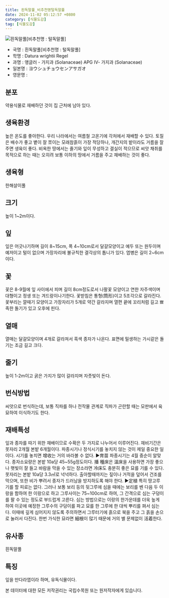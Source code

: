 ```yaml
---
title: 흰독말풀_비추천명털독말풀
date: 2024-11-02 05:12:57 +0800
category: [식물도감]
tag: [식물도감]
---
```




![흰독말풀[비추천명 : 털독말풀]](/fileUpload/plants/basic/Solanaceae/Datura/2447/2447_1_th2.jpg)
- 국명 : 흰독말풀[비추천명 : 털독말풀]
- 학명 : Datura wrightii Regel
- 과명 : 앵글러 - 가지과 (Solanaceae) APG Ⅳ- 가지과 (Solanaceae)
- 일본명 : ヨウシュチョウセンアサガオ
- 영문명 : 


## 분포
약용식물로 재배하던 것이 집 근처에 남아 있다.
## 생육환경
높은 온도를 좋아한다. 우리 나라에서는 여름철 고온기에 각처에서 재배할 수 있다. 토질은 배수가 좋고 볕이 잘 쪼이는 모래참흙이 가장 적당하나, 개간지의 밭이라도 거름을 잘 주면 생육이 좋다. 비옥한 땅에서는 줄기와 잎이 무성하고 결실이 적으므로 씨앗 채취를 목적으로 하는 때는 오히려 보통 이하의 땅에서 거름을 주고 재배하는 것이 좋다.
## 생육형
한해살이풀
## 크기
높이 1~2m이다.
## 잎
잎은 어긋나기하며 길이 8~15cm, 폭 4~10cm로서 달걀모양이고 예두 또는 원두이며 예저이고 털이 없으며 가장자리에 불규칙한 결각상의 톱니가 있다. 엽병은 길이 2~6cm이다.
## 꽃
꽃은 8-9월에 잎 사이에서 피며 길이 8cm정도로서 나팔꽃 모양이고 연한 자주색이며 대형이고 정생 또는 겨드랑이나기한다. 꽃받침은 통형(筒形)이고 5조각으로 갈라진다. 꽃부리는 깔때기 모양이고 가장자리가 5개로 약간 갈라지며 열편 끝에 꼬리처럼 길고 뾰족한 돌기가 있고 오후에 핀다.
## 열매
열매는 달걀모양이며 4개로 갈라져서 흑색 종자가 나온다. 표면에 밀생하는 가시같은 돌기는 조금 길고 크다.
## 줄기
높이 1-2m이고 굵은 가지가 많이 갈라지며 자줏빛이 돈다.
## 번식방법
씨앗으로 번식하는데, 보통 직파를 하나 전작물 관계로 직파가 곤란할 때는 모판에서 육묘하여 이식하기도 한다.
## 재배특성
잎과 종자를 따기 위한 재배이므로 수확은 두 가지로 나누어서 이루어진다.  재비기간은 못자리 2개월 본밭 6개월이다.  파종시기나 정식시기를 놓치지 않는 것이 제일 중요한 일이다.  시기를 놓치면 增收는 거의 바라볼 수 없다. ▶育苗파종시기는 4월 중순이 알맞다.  종자소요량은 본밭 10a당 45~55g정도이다. 播種床은 溫床을 사용하면 가장 좋으나 햇빛이 잘 들고 바람을 막을 수 있는 장소라면 冷床도 충분히 좋은 묘를 기를 수 있다.  못자리는 본밭 10a당 3.3㎡로 넉넉하다. 출아할때까지는 짚이나 거적을 덮어서 건조를 막으며, 또한 비가 뿌려서 종자가 드러남을 방지하도록 해야 한다.▶定植특히 땅고루기를 할 피료는 없다.  그러나 보통 보리 등의 뒷그루에 심을 때에는 보리를 벤 다음 두 이랑을 함하여 한 이랑으로 하고 그루사이는 75~100cm로 하여, 그 간격으로 심는 구덩이를 팔 수 있는 정도로 부드럽게  고른다. 심는 방법으로는 이랑의 한가운데를 더욱 높게 하여 이곳에 예정한 그루수의 구덩이를 파고 묘를 한 그루에 한 대씩 뿌리를 펴서 심는다.  이때에 깊게 심어지지 않도록 주의하면서 그루터기에 흙으로 북을 주고 그 흙을 손으로 눌러서 다진다.  한번 가식한 묘라면 細根이 많기 때문에 거의 별 문제없이 活着한다.
## 유사종
흰독말풀
## 특징
잎을 만다라엽이라 하며, 유독식물이다.






본 데이터에 대한 모든 저작권리는 국립수목원 또는 원저작자에게 있습니다.
